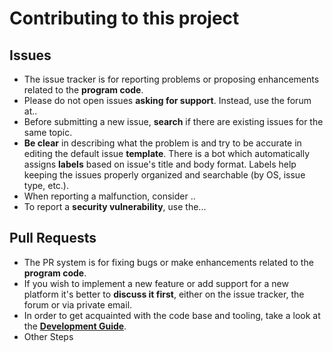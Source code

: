 Contributing to this project
==============================

Issues
------

* The issue tracker is for reporting problems or proposing enhancements related
  to the **program code**.
* Please do not open issues **asking for support**. Instead, use the forum at..
* Before submitting a new issue, **search** if there are existing issues for
  the same topic.
* **Be clear** in describing what the problem is and try to be accurate in
  editing the default issue **template**. There is a bot which automatically
  assigns **labels** based on issue's title and body format. Labels help
  keeping the issues properly organized and searchable (by OS, issue type, etc.).
* When reporting a malfunction, consider ..
* To report a **security vulnerability**, use the...

Pull Requests
-------------

* The PR system is for fixing bugs or make enhancements related to the
  **program code**.
* If you wish to implement a new feature or add support for a new platform it's
  better to **discuss it first**, either on the issue tracker, the forum or via
  private email.
* In order to get acquainted with the code base and tooling, take a look at the
  **[Development Guide](.../docs/DEVGUIDE.rst)**.
* Other Steps

